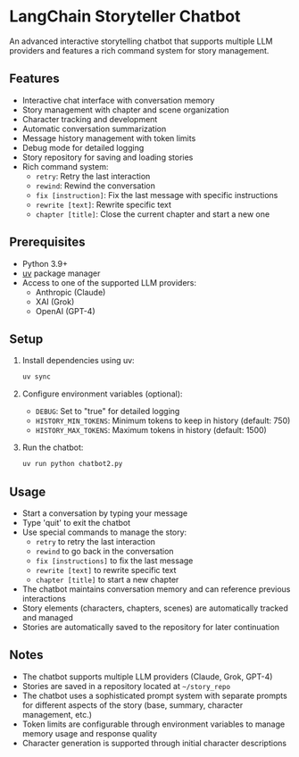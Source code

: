 # LangChain Storyteller Chatbot

An advanced interactive storytelling chatbot that supports multiple LLM providers and features a rich command system for story management.

## Features

- Interactive chat interface with conversation memory
- Story management with chapter and scene organization
- Character tracking and development
- Automatic conversation summarization
- Message history management with token limits
- Debug mode for detailed logging
- Story repository for saving and loading stories
- Rich command system:
  - `retry`: Retry the last interaction
  - `rewind`: Rewind the conversation
  - `fix [instruction]`: Fix the last message with specific instructions
  - `rewrite [text]`: Rewrite specific text
  - `chapter [title]`: Close the current chapter and start a new one

## Prerequisites

- Python 3.9+
- [uv](https://github.com/astral-sh/uv) package manager
- Access to one of the supported LLM providers:
  - Anthropic (Claude)
  - XAI (Grok)
  - OpenAI (GPT-4)

## Setup

1. Install dependencies using uv:
   ```bash
   uv sync
   ```
2. Configure environment variables (optional):
   - `DEBUG`: Set to "true" for detailed logging
   - `HISTORY_MIN_TOKENS`: Minimum tokens to keep in history (default: 750)
   - `HISTORY_MAX_TOKENS`: Maximum tokens in history (default: 1500)

3. Run the chatbot:
   ```bash
   uv run python chatbot2.py
   ```

## Usage

- Start a conversation by typing your message
- Type 'quit' to exit the chatbot
- Use special commands to manage the story:
  - `retry` to retry the last interaction
  - `rewind` to go back in the conversation
  - `fix [instructions]` to fix the last message
  - `rewrite [text]` to rewrite specific text
  - `chapter [title]` to start a new chapter
- The chatbot maintains conversation memory and can reference previous interactions
- Story elements (characters, chapters, scenes) are automatically tracked and managed
- Stories are automatically saved to the repository for later continuation

## Notes

- The chatbot supports multiple LLM providers (Claude, Grok, GPT-4)
- Stories are saved in a repository located at `~/story_repo`
- The chatbot uses a sophisticated prompt system with separate prompts for different aspects of the story (base, summary, character management, etc.)
- Token limits are configurable through environment variables to manage memory usage and response quality
- Character generation is supported through initial character descriptions 